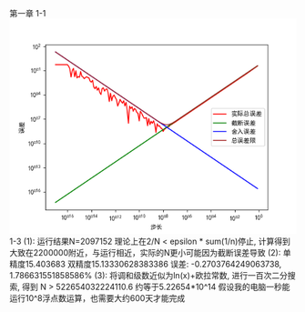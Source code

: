 第一章
1-1
![1-1.png](1-1.png)
1-3
(1): 
运行结果N=2097152
理论上在2/N < epsilon * sum(1/n)停止, 计算得到大致在2200000附近，与运行相近，实际的N更小可能因为截断误差导致
(2):
单精度15.403683
双精度15.13330628383386
误差: -0.2703764249063738, 1.786631551858586%
(3):
将调和级数近似为ln(x)+欧拉常数, 进行一百次二分搜索, 得到 N > 522654032224110.6
约等于5.22654*10^14
假设我的电脑一秒能运行10^8浮点数运算，也需要大约600天才能完成